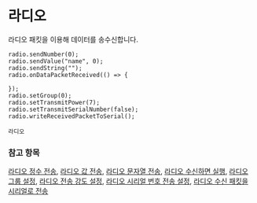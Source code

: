 # 라디오

라디오 패킷을 이용해 데이터를 송수신합니다.

```cards
radio.sendNumber(0);
radio.sendValue("name", 0);
radio.sendString("");
radio.onDataPacketReceived(() => {

});
radio.setGroup(0);
radio.setTransmitPower(7);
radio.setTransmitSerialNumber(false);
radio.writeReceivedPacketToSerial();
```

```package
라디오
```

### 참고 항목

[라디오 정수 전송](/reference/radio/send-number), [라디오 값 전송](/reference/radio/send-value), [라디오 문자열 전송](/reference/radio/send-string), [라디오 수신하면 실행](/reference/radio/on-data-packet-received), [라디오 그룹 설정](/reference/radio/set-group), [라디오 전송 강도 설정](/reference/radio/set-transmit-power), [라디오 시리얼 번호 전송 설정](/reference/radio/set-transmit-serial-number), [라디오 수신 패킷을 시리얼로 전송](/reference/radio/write-received-packet-to-serial)